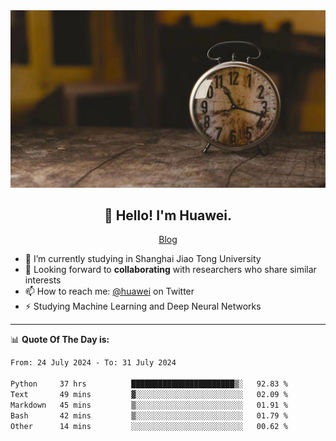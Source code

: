 <div align="center">
  <a href="https://github.com/JHW5981">
    <img src="./assets/background.jpg">
  </a>
</div>

<h2 align="center">👋 Hello! I'm Huawei.</h2>
<p align="center">
  <a href="https://blog.csdn.net/Edward__J?spm=1000.2115.3001.5343">Blog</a>
</p>


- 🔭 I’m currently studying in Shanghai Jiao Tong University
- 💬 Looking forward to **collaborating** with researchers who share similar interests
- 📫 How to reach me: [@huawei](https://twitter.com/yoohuaff) on Twitter
- ⚡ Studying Machine Learning and Deep Neural Networks

-------
📊 **Quote Of The Day is:**
<!--START_SECTION:waka-->

```txt
From: 24 July 2024 - To: 31 July 2024

Python     37 hrs          ███████████████████████▒░   92.83 %
Text       49 mins         ▓░░░░░░░░░░░░░░░░░░░░░░░░   02.09 %
Markdown   45 mins         ▒░░░░░░░░░░░░░░░░░░░░░░░░   01.91 %
Bash       42 mins         ▒░░░░░░░░░░░░░░░░░░░░░░░░   01.79 %
Other      14 mins         ░░░░░░░░░░░░░░░░░░░░░░░░░   00.62 %
```

<!--END_SECTION:waka-->
